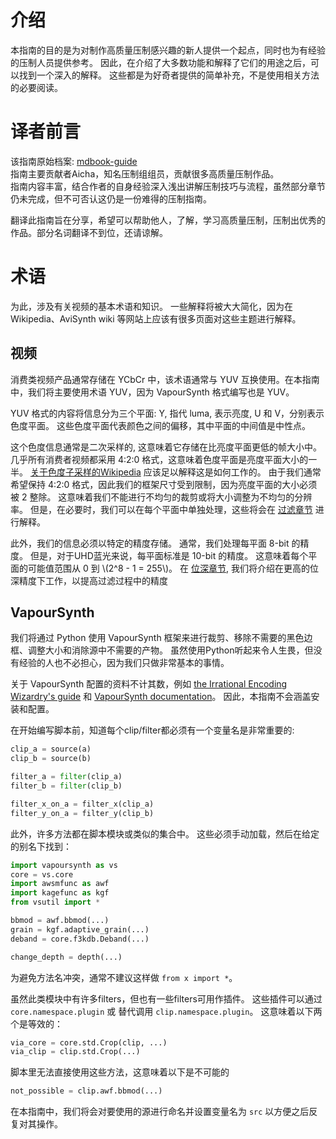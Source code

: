 # 介绍

本指南的目的是为对制作高质量压制感兴趣的新人提供一个起点，同时也为有经验的压制人员提供参考。
因此，在介绍了大多数功能和解释了它们的用途之后，可以找到一个深入的解释。
这些都是为好奇者提供的简单补充，不是使用相关方法的必要阅读。

# 译者前言

该指南原始档案: [mdbook-guide](https://git.concertos.live/Encode_Guide/mdbook-guide)    
指南主要贡献者Aicha，知名压制组组员，贡献很多高质量压制作品。   
指南内容丰富，结合作者的自身经验深入浅出讲解压制技巧与流程，虽然部分章节仍未完成，但不可否认这仍是一份难得的压制指南。

翻译此指南旨在分享，希望可以帮助他人，了解，学习高质量压制，压制出优秀的作品。部分名词翻译不到位，还请谅解。

# 术语

为此，涉及有关视频的基本术语和知识。
一些解释将被大大简化，因为在 Wikipedia、AviSynth wiki 等网站上应该有很多页面对这些主题进行解释。

## 视频

消费类视频产品通常存储在 YCbCr 中，该术语通常与 YUV 互换使用。在本指南中，我们将主要使用术语 YUV，因为 VapourSynth 格式编写也是 YUV。

YUV 格式的内容将信息分为三个平面: Y, 指代 luma, 表示亮度, U 和 V，分别表示色度平面。
这些色度平面代表颜色之间的偏移，其中平面的中间值是中性点。

这个色度信息通常是二次采样的, 这意味着它存储在比亮度平面更低的帧大小中。
几乎所有消费者视频都采用 4:2:0 格式，这意味着色度平面是亮度平面大小的一半。
[关于色度子采样的Wikipedia](https://en.wikipedia.org/wiki/Chroma_subsampling) 应该足以解释这是如何工作的。
由于我们通常希望保持 4:2:0 格式，因此我们的框架尺寸受到限制，因为亮度平面的大小必须被 2 整除。
这意味着我们不能进行不均匀的裁剪或将大小调整为不均匀的分辨率。
但是，在必要时，我们可以在每个平面中单独处理，这些将会在 [过滤章节](filtering/filtering.md) 进行解释。

此外，我们的信息必须以特定的精度存储。
通常，我们处理每平面 8-bit 的精度。
但是，对于UHD蓝光来说，每平面标准是 10-bit 的精度。
这意味着每个平面的可能值范围从 0 到 \\(2^8 - 1 = 255\\)。
在 [位深章节](filtering/bit_depths.md), 我们将介绍在更高的位深精度下工作，以提高过滤过程中的精度

## VapourSynth

我们将通过 Python 使用 VapourSynth 框架来进行裁剪、移除不需要的黑色边框、调整大小和消除源中不需要的产物。
虽然使用Python听起来令人生畏，但没有经验的人也不必担心，因为我们只做非常基本的事情。

关于 VapourSynth 配置的资料不计其数，例如 [the Irrational Encoding Wizardry's guide](https://guide.encode.moe/encoding/preparation.html#the-frameserver) 和 [VapourSynth documentation](http://www.vapoursynth.com/doc/index.html)。
因此，本指南不会涵盖安装和配置。

在开始编写脚本前，知道每个clip/filter都必须有一个变量名是非常重要的:

```py
clip_a = source(a)
clip_b = source(b)

filter_a = filter(clip_a)
filter_b = filter(clip_b)

filter_x_on_a = filter_x(clip_a)
filter_y_on_a = filter_y(clip_b)
```

此外，许多方法都在脚本模块或类似的集合中。
这些必须手动加载，然后在给定的别名下找到：

```py
import vapoursynth as vs
core = vs.core
import awsmfunc as awf
import kagefunc as kgf
from vsutil import *

bbmod = awf.bbmod(...)
grain = kgf.adaptive_grain(...)
deband = core.f3kdb.Deband(...)

change_depth = depth(...)
```

为避免方法名冲突，通常不建议这样做 `from x import *`。

虽然此类模块中有许多filters，但也有一些filters可用作插件。
这些插件可以通过 `core.namespace.plugin` 或 替代调用 `clip.namespace.plugin`。
这意味着以下两个是等效的：

```py
via_core = core.std.Crop(clip, ...)
via_clip = clip.std.Crop(...)
```

脚本里无法直接使用这些方法，这意味着以下是不可能的

```py
not_possible = clip.awf.bbmod(...)
```

在本指南中，我们将会对要使用的源进行命名并设置变量名为 `src` 以方便之后反复对其操作。
